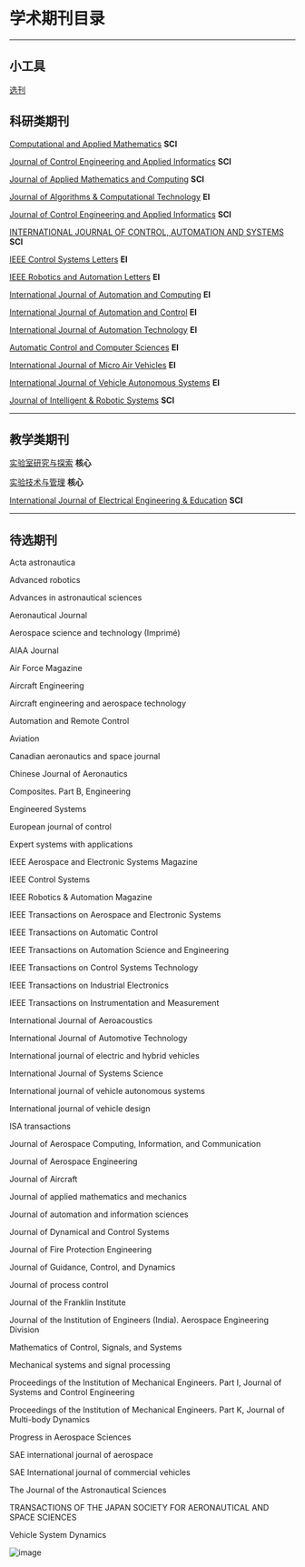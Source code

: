 

# 学术期刊目录

---

## 小工具

[选刊](https://www.topeditsci.com/) 


## 科研类期刊  

[Computational and Applied Mathematics]( https://www.springer.com/journal/40314/aims-and-scope )  **SCI**

[Journal of Control Engineering and Applied Informatics]( http://www.ceai.srait.ro/index.php?journal=ceai )  **SCI**

[Journal of Applied Mathematics and Computing]( https://www.springer.com/journal/12190 )  **SCI**

[Journal of Algorithms & Computational Technology]( http://in.sagepub.com/en-in/sas/journal-of-algorithms-computational-technology/journal202503 )  **EI**

[Journal of Control Engineering and Applied Informatics]( http://www.ceai.srait.ro/index.php?journal=ceai )  **SCI**

[INTERNATIONAL JOURNAL OF CONTROL, AUTOMATION AND SYSTEMS]( http://www.ijcas.com/ )  **SCI**

[IEEE Control Systems Letters]( https://ieeexplore.ieee.org/xpl/RecentIssue.jsp?punumber=7782633 )  **EI**

[IEEE Robotics and Automation Letters]( https://ieeexplore.ieee.org/xpl/RecentIssue.jsp?punumber=7083369 )  **EI**

[International Journal of Automation and Computing]( https://www.springer.com/journal/11633 )  **EI**

[International Journal of Automation and Control]( https://www.inderscience.com/jhome.php?jcode=IJAAC )  **EI**

[International Journal of Automation Technology](https://www.fujipress.jp/ijat/au/)  **EI**

[Automatic Control and Computer Sciences](https://www.springer.com/journal/11950)  **EI**

[International Journal of Micro Air Vehicles](https://journals.sagepub.com/metrics/mav)  **EI**

[International Journal of Vehicle Autonomous Systems](https://www.inderscience.com/jhome.php?jcode=ijvas#edboard-content)  **EI**

[Journal of Intelligent & Robotic Systems](https://www.springer.com/journal/10846?IFA)  **SCI**

---

## 教学类期刊

[实验室研究与探索](  http://sysy.cbpt.cnki.net/WKE/WebPublication/index.aspx?mid=SYSY )  **核心**

[实验技术与管理](  http://syjl.cbpt.cnki.net/WKE/WebPublication/index.aspx?mid=SYJL )  **核心**

[ International Journal of Electrical Engineering & Education](  https://journals.sagepub.com/author-instructions/IJE )  **SCI**

---

## 待选期刊

Acta astronautica 

Advanced robotics

Advances in astronautical sciences 

Aeronautical Journal 

Aerospace science and technology (Imprimé)

AIAA Journal

Air Force Magazine

Aircraft Engineering

Aircraft engineering and aerospace technology 

Automation and Remote Control 

Aviation

Canadian aeronautics and space journal

Chinese Journal of Aeronautics 

Composites. Part B, Engineering 

Engineered Systems

European journal of control

Expert systems with applications

IEEE Aerospace and Electronic Systems Magazine 

IEEE Control Systems 

IEEE Robotics & Automation Magazine 

IEEE Transactions on Aerospace and Electronic Systems

IEEE Transactions on Automatic Control

IEEE Transactions on Automation Science and Engineering 

IEEE Transactions on Control Systems Technology 

IEEE Transactions on Industrial Electronics 

IEEE Transactions on Instrumentation and Measurement 

International Journal of Aeroacoustics 

International Journal of Automotive Technology 

International journal of electric and hybrid vehicles 

International Journal of Systems Science

International journal of vehicle autonomous systems 

International journal of vehicle design 

ISA transactions

Journal of Aerospace Computing, Information, and Communication 

Journal of Aerospace Engineering 

Journal of Aircraft 

Journal of applied mathematics and mechanics 

Journal of automation and information sciences

Journal of Dynamical and Control Systems 

Journal of Fire Protection Engineering

Journal of Guidance, Control, and Dynamics

Journal of process control 

Journal of the Franklin Institute

Journal of the Institution of Engineers (India). Aerospace Engineering Division

Mathematics of Control, Signals, and Systems

Mechanical systems and signal processing 

Proceedings of the Institution of Mechanical Engineers. Part I, Journal of Systems and Control Engineering

Proceedings of the Institution of Mechanical Engineers. Part K, Journal of Multi-body Dynamics

Progress in Aerospace Sciences 

SAE international journal of aerospace 

SAE International journal of commercial vehicles

The Journal of the Astronautical Sciences

TRANSACTIONS OF THE JAPAN SOCIETY FOR AERONAUTICAL AND SPACE SCIENCES

Vehicle System Dynamics 

![image](https://user-images.githubusercontent.com/22042862/115671581-404d9d80-a37d-11eb-853f-2e1cb2982fa3.png)





